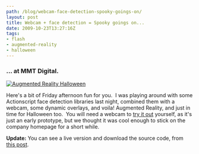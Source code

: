 ```yaml
---
path: /blog/webcam-face-detection-spooky-goings-on/
layout: post
title: Webcam + face detection = Spooky goings on...
date: 2009-10-23T13:27:16Z
tags:
- flash
- augmented-reality
- halloween
---
```


### ... at MMT Digital.

[![Augmented Reality Halloween](/content/images/2009/10/halloween.jpg "Augmented Reality Halloween")](http://www.mmtdigital.co.uk/RVEc4d1cd790afe4ac4be58071a72c98148,,.aspx)

Here's a bit of Friday afternoon fun for you.  I was playing around with some Actionscript face detection libraries last night, combined them with a webcam, some dynamic overlays, and voila! Augmented Reality, and just in time for Halloween too.  You will need a webcam to [try it out](http://www.mmtdigital.co.uk/RVEc4d1cd790afe4ac4be58071a72c98148,,.aspx) yourself, as it's just an early prototype, but we thought it was cool enough to stick on the company homepage for a short while.

**Update:** You can see a live version and download the source code, from [this post](http://www.psyked.co.uk/adobe/flash/webcam-face-detection-demo-now-with-source.htm).